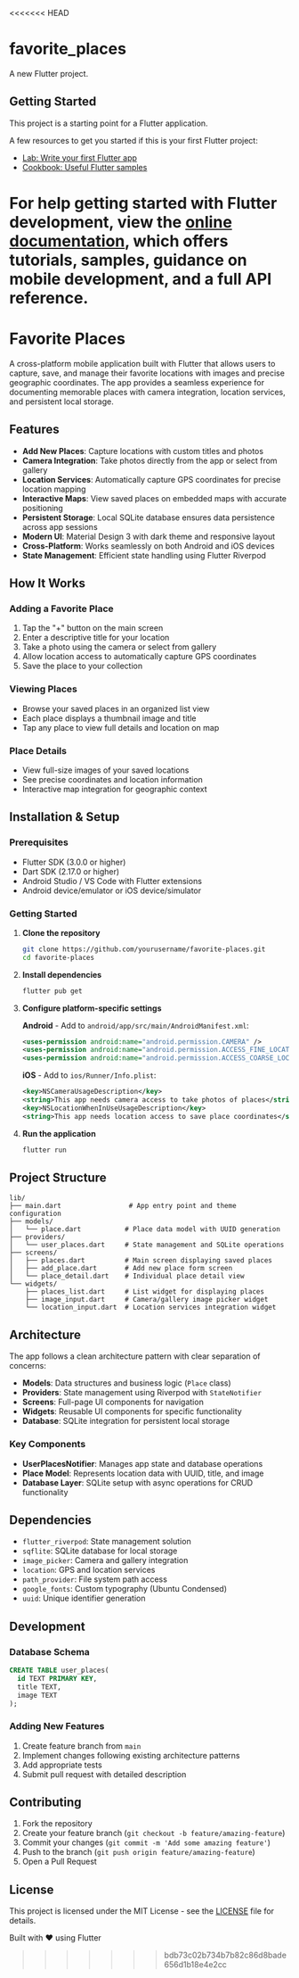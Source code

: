 <<<<<<< HEAD
# favorite_places

A new Flutter project.

## Getting Started

This project is a starting point for a Flutter application.

A few resources to get you started if this is your first Flutter project:

- [Lab: Write your first Flutter app](https://docs.flutter.dev/get-started/codelab)
- [Cookbook: Useful Flutter samples](https://docs.flutter.dev/cookbook)

For help getting started with Flutter development, view the
[online documentation](https://docs.flutter.dev/), which offers tutorials,
samples, guidance on mobile development, and a full API reference.
=======
# Favorite Places

A cross-platform mobile application built with Flutter that allows users to capture, save, and manage their favorite locations with images and precise geographic coordinates. The app provides a seamless experience for documenting memorable places with camera integration, location services, and persistent local storage.

## Features

- **Add New Places**: Capture locations with custom titles and photos
- **Camera Integration**: Take photos directly from the app or select from gallery
- **Location Services**: Automatically capture GPS coordinates for precise location mapping
- **Interactive Maps**: View saved places on embedded maps with accurate positioning
- **Persistent Storage**: Local SQLite database ensures data persistence across app sessions
- **Modern UI**: Material Design 3 with dark theme and responsive layout
- **Cross-Platform**: Works seamlessly on both Android and iOS devices
- **State Management**: Efficient state handling using Flutter Riverpod

## How It Works

### Adding a Favorite Place
1. Tap the "+" button on the main screen
2. Enter a descriptive title for your location
3. Take a photo using the camera or select from gallery
4. Allow location access to automatically capture GPS coordinates
5. Save the place to your collection

### Viewing Places
- Browse your saved places in an organized list view
- Each place displays a thumbnail image and title
- Tap any place to view full details and location on map

### Place Details
- View full-size images of your saved locations
- See precise coordinates and location information
- Interactive map integration for geographic context

## Installation & Setup

### Prerequisites
- Flutter SDK (3.0.0 or higher)
- Dart SDK (2.17.0 or higher)
- Android Studio / VS Code with Flutter extensions
- Android device/emulator or iOS device/simulator

### Getting Started

1. **Clone the repository**
   ```bash
   git clone https://github.com/yourusername/favorite-places.git
   cd favorite-places
   ```

2. **Install dependencies**
   ```bash
   flutter pub get
   ```

3. **Configure platform-specific settings**
   
   **Android** - Add to `android/app/src/main/AndroidManifest.xml`:
   ```xml
   <uses-permission android:name="android.permission.CAMERA" />
   <uses-permission android:name="android.permission.ACCESS_FINE_LOCATION" />
   <uses-permission android:name="android.permission.ACCESS_COARSE_LOCATION" />
   ```

   **iOS** - Add to `ios/Runner/Info.plist`:
   ```xml
   <key>NSCameraUsageDescription</key>
   <string>This app needs camera access to take photos of places</string>
   <key>NSLocationWhenInUseUsageDescription</key>
   <string>This app needs location access to save place coordinates</string>
   ```

4. **Run the application**
   ```bash
   flutter run
   ```

## Project Structure

```
lib/
├── main.dart                 # App entry point and theme configuration
├── models/
│   └── place.dart           # Place data model with UUID generation
├── providers/
│   └── user_places.dart     # State management and SQLite operations
├── screens/
│   ├── places.dart          # Main screen displaying saved places
│   ├── add_place.dart       # Add new place form screen
│   └── place_detail.dart    # Individual place detail view
└── widgets/
    ├── places_list.dart     # List widget for displaying places
    ├── image_input.dart     # Camera/gallery image picker widget
    └── location_input.dart  # Location services integration widget
```

## Architecture

The app follows a clean architecture pattern with clear separation of concerns:

- **Models**: Data structures and business logic (`Place` class)
- **Providers**: State management using Riverpod with `StateNotifier`
- **Screens**: Full-page UI components for navigation
- **Widgets**: Reusable UI components for specific functionality
- **Database**: SQLite integration for persistent local storage

### Key Components

- **UserPlacesNotifier**: Manages app state and database operations
- **Place Model**: Represents location data with UUID, title, and image
- **Database Layer**: SQLite setup with async operations for CRUD functionality

## Dependencies

- `flutter_riverpod`: State management solution
- `sqflite`: SQLite database for local storage
- `image_picker`: Camera and gallery integration
- `location`: GPS and location services
- `path_provider`: File system path access
- `google_fonts`: Custom typography (Ubuntu Condensed)
- `uuid`: Unique identifier generation

## Development

### Database Schema
```sql
CREATE TABLE user_places(
  id TEXT PRIMARY KEY,
  title TEXT,
  image TEXT
);
```

### Adding New Features
1. Create feature branch from `main`
2. Implement changes following existing architecture patterns
3. Add appropriate tests
4. Submit pull request with detailed description

## Contributing

1. Fork the repository
2. Create your feature branch (`git checkout -b feature/amazing-feature`)
3. Commit your changes (`git commit -m 'Add some amazing feature'`)
4. Push to the branch (`git push origin feature/amazing-feature`)
5. Open a Pull Request

## License

This project is licensed under the MIT License - see the [LICENSE](LICENSE) file for details.

Built with ❤️ using Flutter
>>>>>>> bdb73c02b734b7b82c86d8bade656d1b18e4e2cc
